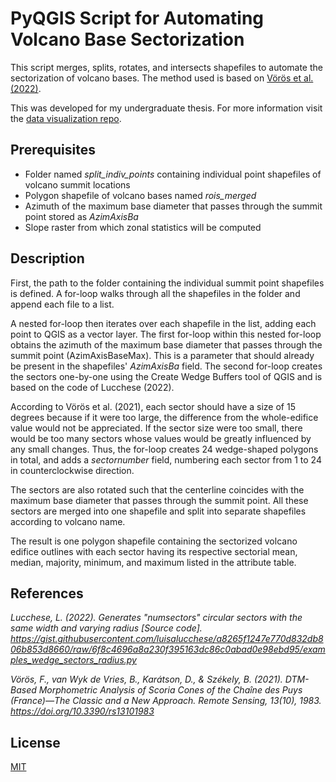 # PyQGIS Script for Automating Volcano Base Sectorization

This script merges, splits, rotates, and intersects shapefiles to automate the sectorization of volcano bases. The method used is based on [Vörös et al. (2022)](https://doi.org/10.3390/rs13101983).

This was developed for my undergraduate thesis. For more information visit the [data visualization repo](https://github.com/eftoribio/volc-sector-automation).

## Prerequisites
- Folder named *split_indiv_points* containing individual point shapefiles of volcano summit locations
- Polygon shapefile of volcano bases named *rois_merged*
- Azimuth of the maximum base diameter that passes through the summit point stored as *AzimAxisBa*
- Slope raster from which zonal statistics will be computed
## Description
First, the path to the folder containing the individual summit point shapefiles is defined. A for-loop walks through all the shapefiles in the folder and append each file to a list.

A nested for-loop then iterates over each shapefile in the list, adding each point to QGIS as a vector layer. The first for-loop within this nested for-loop obtains the azimuth of the maximum base diameter that passes through the summit point (AzimAxisBaseMax). This is a parameter that should already be present in the shapefiles' *AzimAxisBa* field. The second for-loop creates the sectors one-by-one using the Create Wedge Buffers tool of QGIS and is based on the code of Lucchese (2022).

According to Vörös et al. (2021), each sector should have a size of 15 degrees because if it were too large, the difference from the whole-edifice value would not be appreciated. If the sector size were too small, there would be too many sectors whose values would be greatly influenced by any small changes. Thus, the for-loop creates 24 wedge-shaped polygons in total, and adds a *sectornumber* field, numbering each sector from 1 to 24 in counterclockwise direction.

The sectors are also rotated such that the centerline coincides with the maximum base diameter that passes through the summit point. All these sectors are merged into one shapefile and split into separate shapefiles according to volcano name.

The result is one polygon shapefile containing the sectorized volcano edifice outlines with each sector having its respective sectorial mean, median, majority, minimum, and maximum listed in the attribute table.

## References
*Lucchese, L. (2022). Generates "numsectors" circular sectors with the same width and varying radius [Source code]. https://gist.githubusercontent.com/luisalucchese/a8265f1247e770d832db806b853d8660/raw/6f8c4696a8a230f395163dc86c0abad0e98ebd95/examples_wedge_sectors_radius.py*

*Vörös, F., van Wyk de Vries, B., Karátson, D., & Székely, B. (2021). DTM-Based Morphometric Analysis of Scoria Cones of the Chaîne des Puys (France)—The Classic and a New Approach. Remote Sensing, 13(10), 1983. https://doi.org/10.3390/rs13101983*

## License

[MIT](https://github.com/eftoribio/volc-sector-automation/blob/main/LICENSE)
